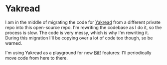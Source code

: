 # Yakread

I am in the middle of migrating the code for [Yakread](https://yakread.com) from a different private repo into this
open-source repo. I'm rewriting the codebase as I do it, so the process is slow. The code is very messy, which is why
I'm rewriting it. During this migration I'll be copying over a lot of code too though, so be warned.

I'm using Yakread as a playground for new [Biff](https://biffweb.com) features: I'll periodically move code from here to
there.
